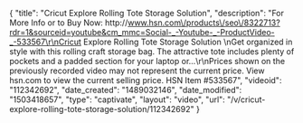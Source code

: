 {
    "title": "Cricut Explore Rolling Tote Storage Solution",
    "description": "For More Info or to Buy Now: http:\/\/www.hsn.com\/products\/seo\/8322713?rdr=1&sourceid=youtube&cm_mmc=Social-_-Youtube-_-ProductVideo-_-533567\r\nCricut Explore Rolling Tote Storage Solution  \nGet organized in style with this rolling craft storage bag. The attractive tote includes plenty of pockets and a padded section for your laptop or...\r\nPrices shown on the previously recorded video may not represent the current price.  View hsn.com to view the current selling price. HSN Item #533567",
    "videoid": "112342692",
    "date_created": "1489032146",
    "date_modified": "1503418657",
    "type": "captivate",
    "layout": "video",
    "url": "\/v\/cricut-explore-rolling-tote-storage-solution\/112342692"
}